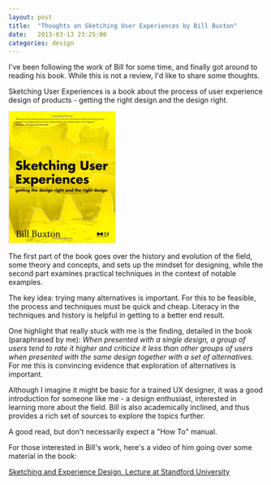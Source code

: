 ```yaml
---
layout: post
title:  "Thoughts on Sketching User Experiences by Bill Buxton"
date:   2013-03-13 23:25:00
categories: design
---
```

I've been following the work of Bill for some time, and finally got around to reading his book. While this is not a review, I'd like to share some thoughts. 

Sketching User Experiences is a book about the process of user experience design of products - getting the right design and the design right. 

![Sketching User Experiences book cover][1]

The first part of the book goes over the history and evolution of the field, some theory and concepts, and sets up the mindset for designing, while the second part examines practical techniques in the context of notable examples. 

The key idea: trying many alternatives is important. For this to be feasible, the process and techniques must be quick and cheap. Literacy in the techniques and history is helpful in getting to a better end result. 

One highlight that really stuck with me is the finding, detailed in the book (paraphrased by me): *When presented with a single design, a group of users tend to rate it higher and criticize it less than other groups of users when presented with the same design together with a set of alternatives.* For me this is convincing evidence that exploration of alternatives is important.

Although I imagine it might be basic for a trained UX designer, it was a good introduction for someone like me - a design enthusiast, interested in learning more about the field. Bill is also academically inclined, and thus provides a rich set of sources to explore the topics further.

A good read, but don't necessarily expect a "How To" manual. 

For those interested in Bill's work, here's a video of him going over some material in the book: 

[Sketching and Experience Design, Lecture at Standford University][2]

  [1]: /assets/img/b/book-cover.PNG
  [2]: http://www.youtube.com/watch?v=xx1WveKV7aE
